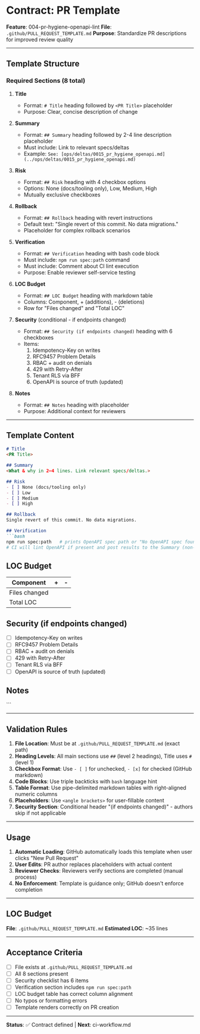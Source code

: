 # Contract: PR Template

**Feature**: 004-pr-hygiene-openapi-lint
**File**: `.github/PULL_REQUEST_TEMPLATE.md`
**Purpose**: Standardize PR descriptions for improved review quality

---

## Template Structure

### Required Sections (8 total)

1. **Title**
   - Format: `# Title` heading followed by `<PR Title>` placeholder
   - Purpose: Clear, concise description of change

2. **Summary**
   - Format: `## Summary` heading followed by 2-4 line description placeholder
   - Must include: Link to relevant specs/deltas
   - Example: `See: [ops/deltas/0015_pr_hygiene_openapi.md](../ops/deltas/0015_pr_hygiene_openapi.md)`

3. **Risk**
   - Format: `## Risk` heading with 4 checkbox options
   - Options: None (docs/tooling only), Low, Medium, High
   - Mutually exclusive checkboxes

4. **Rollback**
   - Format: `## Rollback` heading with revert instructions
   - Default text: "Single revert of this commit. No data migrations."
   - Placeholder for complex rollback scenarios

5. **Verification**
   - Format: `## Verification` heading with bash code block
   - Must include: `npm run spec:path` command
   - Must include: Comment about CI lint execution
   - Purpose: Enable reviewer self-service testing

6. **LOC Budget**
   - Format: `## LOC Budget` heading with markdown table
   - Columns: Component, + (additions), - (deletions)
   - Row for "Files changed" and "Total LOC"

7. **Security** (conditional - if endpoints changed)
   - Format: `## Security (if endpoints changed)` heading with 6 checkboxes
   - Items:
     1. Idempotency-Key on writes
     2. RFC9457 Problem Details
     3. RBAC + audit on denials
     4. 429 with Retry-After
     5. Tenant RLS via BFF
     6. OpenAPI is source of truth (updated)

8. **Notes**
   - Format: `## Notes` heading with placeholder
   - Purpose: Additional context for reviewers

---

## Template Content

```markdown
# Title
<PR Title>

## Summary
<What & why in 2–4 lines. Link relevant specs/deltas.>

## Risk
- [ ] None (docs/tooling only)
- [ ] Low
- [ ] Medium
- [ ] High

## Rollback
Single revert of this commit. No data migrations.

## Verification
```bash
npm run spec:path   # prints OpenAPI spec path or "No OpenAPI spec found; skipping"
# CI will lint OpenAPI if present and post results to the Summary (non-blocking).
```

## LOC Budget

| Component     |  + |  - |
| ------------- | -: | -: |
| Files changed |    |    |
| Total LOC     |    |    |

## Security (if endpoints changed)

* [ ] Idempotency-Key on writes
* [ ] RFC9457 Problem Details
* [ ] RBAC + audit on denials
* [ ] 429 with Retry-After
* [ ] Tenant RLS via BFF
* [ ] OpenAPI is source of truth (updated)

## Notes

<Anything reviewers should watch for.>
```

---

## Validation Rules

1. **File Location**: Must be at `.github/PULL_REQUEST_TEMPLATE.md` (exact path)
2. **Heading Levels**: All main sections use `##` (level 2 headings), Title uses `#` (level 1)
3. **Checkbox Format**: Use `- [ ]` for unchecked, `- [x]` for checked (GitHub markdown)
4. **Code Blocks**: Use triple backticks with `bash` language hint
5. **Table Format**: Use pipe-delimited markdown tables with right-aligned numeric columns
6. **Placeholders**: Use `<angle brackets>` for user-fillable content
7. **Security Section**: Conditional header "(if endpoints changed)" - authors skip if not applicable

---

## Usage

1. **Automatic Loading**: GitHub automatically loads this template when user clicks "New Pull Request"
2. **User Edits**: PR author replaces placeholders with actual content
3. **Reviewer Checks**: Reviewers verify sections are completed (manual process)
4. **No Enforcement**: Template is guidance only; GitHub doesn't enforce completion

---

## LOC Budget

**File**: `.github/PULL_REQUEST_TEMPLATE.md`
**Estimated LOC**: ~35 lines

---

## Acceptance Criteria

- [ ] File exists at `.github/PULL_REQUEST_TEMPLATE.md`
- [ ] All 8 sections present
- [ ] Security checklist has 6 items
- [ ] Verification section includes `npm run spec:path`
- [ ] LOC budget table has correct column alignment
- [ ] No typos or formatting errors
- [ ] Template renders correctly on PR creation

---

**Status**: ✅ Contract defined | **Next**: ci-workflow.md
